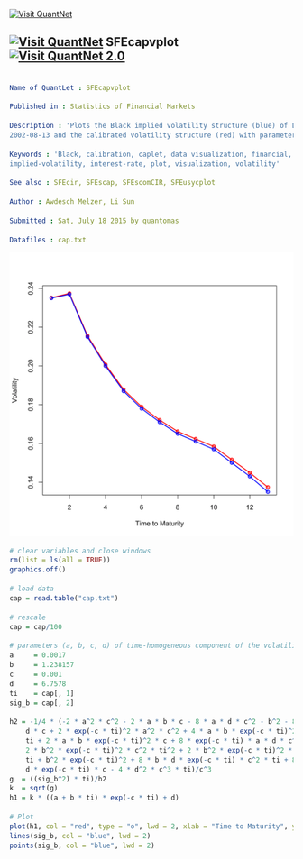 
[<img src="https://github.com/QuantLet/Styleguide-and-Validation-procedure/blob/master/pictures/banner.png" alt="Visit QuantNet">](http://quantlet.de/index.php?p=info)

## [<img src="https://github.com/QuantLet/Styleguide-and-Validation-procedure/blob/master/pictures/qloqo.png" alt="Visit QuantNet">](http://quantlet.de/) **SFEcapvplot** [<img src="https://github.com/QuantLet/Styleguide-and-Validation-procedure/blob/master/pictures/QN2.png" width="60" alt="Visit QuantNet 2.0">](http://quantlet.de/d3/ia)

```yaml

Name of QuantLet : SFEcapvplot

Published in : Statistics of Financial Markets

Description : 'Plots the Black implied volatility structure (blue) of LIBOR caplets observed on
2002-08-13 and the calibrated volatility structure (red) with parameters a, b, c, d.'

Keywords : 'Black, calibration, caplet, data visualization, financial, graphical representation,
implied-volatility, interest-rate, plot, visualization, volatility'

See also : SFEcir, SFEscap, SFEscomCIR, SFEusycplot

Author : Awdesch Melzer, Li Sun

Submitted : Sat, July 18 2015 by quantomas

Datafiles : cap.txt

```

![Picture1](SFEcapvplot-1.png)


```r
# clear variables and close windows
rm(list = ls(all = TRUE))
graphics.off()

# load data
cap = read.table("cap.txt")

# rescale
cap = cap/100

# parameters (a, b, c, d) of time-homogeneous component of the volatility function for LIBOR caplets observed on 20020813
a     = 0.0017
b     = 1.238157
c     = 0.001
d     = 6.7578
ti    = cap[, 1]
sig_b = cap[, 2]

h2 = -1/4 * (-2 * a^2 * c^2 - 2 * a * b * c - 8 * a * d * c^2 - b^2 - 8 * b * 
    d * c + 2 * exp(-c * ti)^2 * a^2 * c^2 + 4 * a * b * exp(-c * ti)^2 * c^2 * 
    ti + 2 * a * b * exp(-c * ti)^2 * c + 8 * exp(-c * ti) * a * d * c^2 + 
    2 * b^2 * exp(-c * ti)^2 * c^2 * ti^2 + 2 * b^2 * exp(-c * ti)^2 * c * 
    ti + b^2 * exp(-c * ti)^2 + 8 * b * d * exp(-c * ti) * c^2 * ti + 8 * b * 
    d * exp(-c * ti) * c - 4 * d^2 * c^3 * ti)/c^3
g  = ((sig_b^2) * ti)/h2
k  = sqrt(g)
h1 = k * ((a + b * ti) * exp(-c * ti) + d)

# Plot
plot(h1, col = "red", type = "o", lwd = 2, xlab = "Time to Maturity", ylab = "Volatility")
lines(sig_b, col = "blue", lwd = 2)
points(sig_b, col = "blue", lwd = 2) 
```
